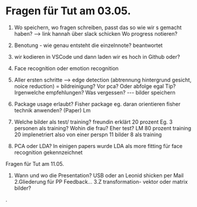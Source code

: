 # Fragen für Tut am 03.05.
  1. Wo speichern, wo fragen schreiben, passt das so wie wir s gemacht haben? --> link hannah über slack schicken
	   Wo progress notieren? 

  2. Benotung - wie genau entsteht die einzelnnote? beantwortet 

 3. wir kodieren in VSCode und dann laden wir es hoch in Github oder?

 4. Face recognition oder emotion recognition

 5. Aller ersten schritte --> edge detection (abtrennung hintergrund gesicht, noice reduction) = bildreinigung? Vor pca? Oder abfolge egal
	   Tip? Irgenwelche empfehlungen? Was vergessen? --- bilder speichern 

 6. Package usage erlaubt? Fisher package eg. daran orientieren
	   fisher technik anwenden? (Paper) Lm

 7. Welche bilder als test/ training? freundin erklärt 20 prozent Eg. 3 personen als training? Wohin die frau? Eher test? LM 80 prozent training 20 implenetriert also von einer perspn 11 bilder 8 als training

  8. PCA oder LDA? In einigen papers wurde LDA als more fitting für face recognition gekennzeichnet

Fragen für Tut am 11.05.
1. Wann und wo die Presentation? USB oder an Leonid shicken per Mail
2.Gliederung für PP Feedback...
3.Z transformation- vektor oder matrix bilder?

.
